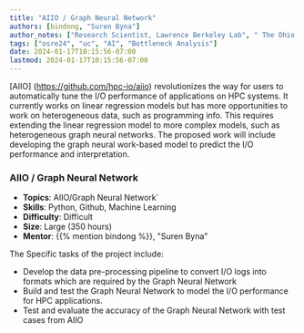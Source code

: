 ```yaml
---
title: "AIIO / Graph Neural Network"
authors: [bindong, "Suren Byna"]
author_notes: ["Research Scientist, Lawrence Berkeley Lab", " The Ohio State University (OSU)"]
tags: ["osre24", "uc", "AI", "Bottleneck Analysis"]
date: 2024-01-17T10:15:56-07:00
lastmod: 2024-01-17T10:15:56-07:00
---
```


[AIIO] (https://github.com/hpc-io/aiio) revolutionizes the way for users to automatically tune the I/O performance of applications on HPC systems. It currently works on linear regression models but has more opportunities to work on heterogeneous data, such as programming info. This requires extending the linear regression model to more complex models, such as heterogeneous graph neural networks. The proposed work will include developing the graph neural work-based model to predict the I/O performance and interpretation. 

### AIIO / Graph Neural Network

- **Topics**: AIIO/Graph Neural Network`
- **Skills**: Python, Github, Machine Learning
- **Difficulty**: Difficult
- **Size**: Large (350 hours)
- **Mentor**: {{% mention bindong %}}, "Suren Byna"

The Specific tasks of the project include:
- Develop the data pre-processing pipeline to convert I/O logs into formats which are required by the Graph Neural Network
- Build and test the Graph Neural Network to model the I/O performance for HPC applications.
- Test and evaluate the accuracy of the Graph Neural Network with test cases from AIIO

